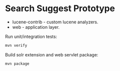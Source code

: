 Search Suggest Prototype
======
 * lucene-contrib - custom lucene analyzers.
 * web - application layer.

Run unit/integration tests:
```sh
mvn verify
```

Build solr extension and web servlet package:
```sh
mvn package
```
